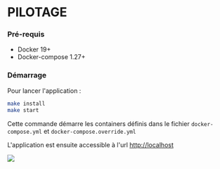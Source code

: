 # PILOTAGE

### Pré-requis

- Docker 19+
- Docker-compose 1.27+

### Démarrage

Pour lancer l'application :

```sh
make install
make start
```

Cette commande démarre les containers définis dans le fichier `docker-compose.yml` et `docker-compose.override.yml`

L'application est ensuite accessible à l'url [http://localhost](http://localhost)

![](https://avatars1.githubusercontent.com/u/63645182?s=200&v=4)
